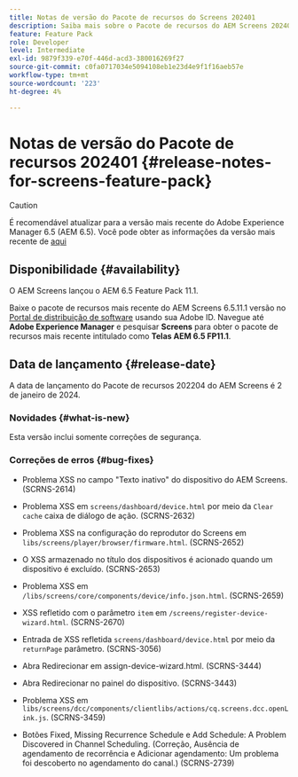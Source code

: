 ```yaml
---
title: Notas de versão do Pacote de recursos do Screens 202401
description: Saiba mais sobre o Pacote de recursos do AEM Screens 202401 lançado em 2 de janeiro de 2024.
feature: Feature Pack
role: Developer
level: Intermediate
exl-id: 9879f339-e70f-446d-acd3-380016269f27
source-git-commit: c0fa0717034e5094108eb1e23d4e9f1f16aeb57e
workflow-type: tm+mt
source-wordcount: '223'
ht-degree: 4%

---
```


# Notas de versão do Pacote de recursos 202401 {#release-notes-for-screens-feature-pack}

>[!CAUTION]
>É recomendável atualizar para a versão mais recente do Adobe Experience Manager 6.5 (AEM 6.5). Você pode obter as informações da versão mais recente de [aqui](https://experienceleague.adobe.com/pt-br/docs/experience-manager-65/content/release-notes/release-notes)

## Disponibilidade {#availability}

O AEM Screens lançou o AEM 6.5 Feature Pack 11.1.

Baixe o pacote de recursos mais recente do AEM Screens 6.5.11.1 versão no [Portal de distribuição de software](https://experience.adobe.com/#/downloads/content/software-distribution/br/aem.html) usando sua Adobe ID. Navegue até **Adobe Experience Manager** e pesquisar **Screens** para obter o pacote de recursos mais recente intitulado como **Telas AEM 6.5 FP11.1**.

## Data de lançamento {#release-date}

A data de lançamento do Pacote de recursos 202204 do AEM Screens é 2 de janeiro de 2024.

### Novidades {#what-is-new}

Esta versão inclui somente correções de segurança.

### Correções de erros {#bug-fixes}

* Problema XSS no campo &quot;Texto inativo&quot; do dispositivo do AEM Screens. (SCRNS-2614)

* Problema XSS em `screens/dashboard/device.html` por meio da `Clear cache` caixa de diálogo de ação. (SCRNS-2632)

* Problema XSS na configuração do reprodutor do Screens em `libs/screens/player/browser/firmware.html`. (SCRNS-2652)

* O XSS armazenado no título dos dispositivos é acionado quando um dispositivo é excluído. (SCRNS-2653)

* Problema XSS em `/libs/screens/core/components/device/info.json.html`. (SCRNS-2659)

* XSS refletido com o parâmetro `item` em `/screens/register-device-wizard.html`. (SCRNS-2670)

* Entrada de XSS refletida `screens/dashboard/device.html` por meio da `returnPage` parâmetro. (SCRNS-3056)

* Abra Redirecionar em assign-device-wizard.html. (SCRNS-3444)

* Abra Redirecionar no painel do dispositivo. (SCRNS-3443)

* Problema XSS em `libs/screens/dcc/components/clientlibs/actions/cq.screens.dcc.openLink.js`. (SCRNS-3459)

* Botões Fixed, Missing Recurrence Schedule e Add Schedule: A Problem Discovered in Channel Scheduling. (Correção, Ausência de agendamento de recorrência e Adicionar agendamento: Um problema foi descoberto no agendamento do canal.) (SCRNS-2739)
